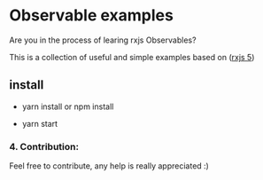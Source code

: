 # Observable examples

Are you in the process of learing rxjs Observables? 

This is a collection of useful and simple examples based on (<a href="https://github.com/Reactive-Extensions/RxJS">rxjs 5</a>)

## install

- yarn install or npm install

- yarn start

### 4. Contribution:
Feel free to contribute, any help is really appreciated :)

